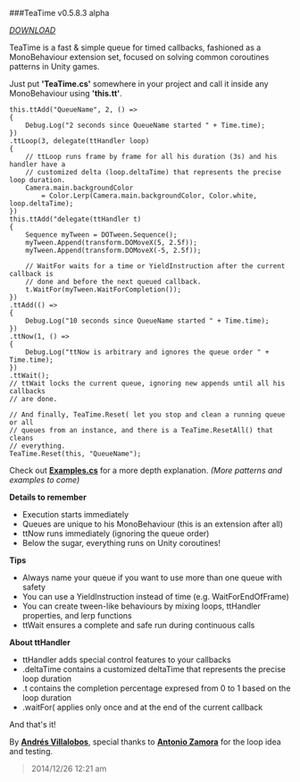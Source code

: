 ###TeaTime v0.5.8.3 alpha 

_[DOWNLOAD](http://github.com/alvivar/TeaTime/raw/master/TeaTime.zip)_


TeaTime is a fast & simple queue for timed callbacks, fashioned as a
MonoBehaviour extension set, focused on solving common coroutines patterns in
Unity games.

Just put **'TeaTime.cs'** somewhere in your project and call it inside any
MonoBehaviour using **'this.tt'**.


	this.ttAdd("QueueName", 2, () =>
	{
		Debug.Log("2 seconds since QueueName started " + Time.time);
	})
	.ttLoop(3, delegate(ttHandler loop)
	{	
		// ttLoop runs frame by frame for all his duration (3s) and his handler have a
		// customized delta (loop.deltaTime) that represents the precise loop duration.
		Camera.main.backgroundColor 
			= Color.Lerp(Camera.main.backgroundColor, Color.white, loop.deltaTime);
	})
	this.ttAdd("delegate(ttHandler t)
	{
		Sequence myTween = DOTween.Sequence();
		myTween.Append(transform.DOMoveX(5, 2.5f));
		myTween.Append(transform.DOMoveX(-5, 2.5f));

		// WaitFor waits for a time or YieldInstruction after the current callback is
		// done and before the next queued callback.		
		t.WaitFor(myTween.WaitForCompletion());
	})
	.ttAdd(() =>
	{
		Debug.Log("10 seconds since QueueName started " + Time.time);
	})
	.ttNow(1, () =>
	{
		Debug.Log("ttNow is arbitrary and ignores the queue order " + Time.time);
	})
	.ttWait(); 
	// ttWait locks the current queue, ignoring new appends until all his callbacks
	// are done.

	// And finally, TeaTime.Reset( let you stop and clean a running queue or all
	// queues from an instance, and there is a TeaTime.ResetAll() that cleans
	// everything.
	TeaTime.Reset(this, "QueueName");

Check out
**[Examples.cs](http://github.com/alvivar/TeaTime/blob/master/Examples.cs)**
for a more depth explanation. *(More patterns and examples to come)*


**Details to remember**
- Execution starts immediately
- Queues are unique to his MonoBehaviour (this is an extension after all)
- ttNow runs immediately (ignoring the queue order)
- Below the sugar, everything runs on Unity coroutines!

**Tips**
- Always name your queue if you want to use more than one queue with safety 
- You can use a YieldInstruction instead of time (e.g. WaitForEndOfFrame)
- You can create tween-like behaviours by mixing loops, ttHandler properties, and lerp functions
- ttWait ensures a complete and safe run during continuous calls

**About ttHandler**
- ttHandler adds special control features to your callbacks
- .deltaTime contains a customized deltaTime that represents the precise loop duration
- .t contains the completion percentage expresed from 0 to 1 based on the loop duration
- .waitFor( applies only once and at the end of the current callback

And that's it!


By **[Andrés Villalobos](http://twitter.com/matnesis)**, special thanks to
**[Antonio Zamora](http://twitter.com/tzamora)** for the loop idea and
testing.

> 2014/12/26 12:21 am
